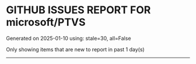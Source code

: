 
# GITHUB ISSUES REPORT FOR microsoft/PTVS


Generated on 2025-01-10 using: stale=30, all=False


Only showing items that are new to report in past 1 day(s)


---




















